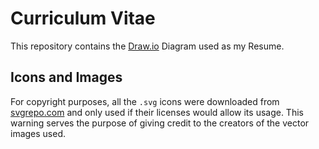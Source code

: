 # Curriculum Vitae

This repository contains the [Draw.io](https://app.diagrams.net/) Diagram used as my Resume.

## Icons and Images

For copyright purposes, all the `.svg` icons were downloaded from [svgrepo.com](https://www.svgrepo.com/) and only used if their licenses would allow its usage. This warning serves the purpose of giving credit to the creators of the vector images used.